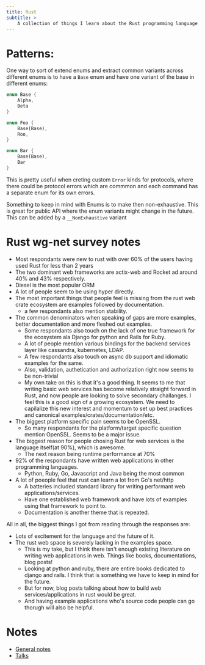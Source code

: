 ```yaml
---
title: Rust
subtitle: >
    A collection of things I learn about the Rust programming language.
---
```


# Patterns:

One way to sort of extend enums and extract common variants across different enums is to have a `Base` enum and have one variant of the base in different enums:

```rust
enum Base {
    Alpha,
    Beta
}

enum Foo {
    Base(Base),
    Roo,
}

enum Bar {
    Base(Base),
    Bar
}
```

This is pretty useful when creting custom `Error` kinds for protocols, where there could be protocol errors which are commmon and each command has a separate enum for its own errors.

Something to keep in mind with Enums is to make then non-exhaustive. This is great for public API where the enum variants might change in the future. This can be added by a `__NonExhaustive` variant

# Rust wg-net survey notes

* Most respondants were new to rust with over 60% of the users having used Rust for less than 2 years
* The two dominant web frameworks are actix-web and Rocket ad around 40% and 43% respectively.
* Diesel is the most popular ORM
* A lot of people seem to be using hyper directly.
* The most important things that people feel is missing from the rust web crate ecosystem are examples followed by documentation.
    * a few respondants also mention stability.
* The common denominators when speaking of gaps are more examples, better documentation and more fleshed out examples.
    * Some respondants also touch on the lack of one true framework for the ecosystem ala Django for python and Rails for Ruby.
    * A lot of people mention various bindings for the backend services layer like cassandra, kubernetes, LDAP.
    * A few respondants also touch on async db support and idiomatic examples for the same.
    * Also, validation, authetication and authorization right now seems to be non-trivial
    * My own take on this is that it's a good thing. It seems to me that writing basic web services has become relatively straight forward in Rust, and now people are looking to solve secondary challanges. I feel this is a good sign of a growing ecosystem. We need to capilalize this new interest and momentum to set up best practices and canonical examples/crates/documentation/etc.
* The biggest platform specific pain seems to be OpenSSL.
    * So many respondants for the platform/target specific question mention OpenSSL. Seems to be a major issue.
* The biggest reason for people chosing Rust for web services is the language itself(at 90%), which is awesome.
    * The next reason being runtime performance at 70%
* 92% of the respondants have written web applications in other programming languages.
    * Python, Ruby, Go, Javascript and Java being the most common
* A lot of poeople feel that rust can learn a lot from Go's net/http
    * A batteries included standard library for writing performant web applications/services.
    * Have one established web framework and have lots of examples using that framework to point to.
    * Documentation is another theme that is repeated.

All in all, the biggest things I got from reading through the responses are:

* Lots of excitement for the language and the future of it.
* The rust web space is severely lacking in the examples space.
    * This is my take, but I think there isn't enough existing literature on writing web applications in web. Things like books, documentations, blog posts!
    * Looking at python and ruby, there are entire books dedicated to django and rails. I think that is something we have to keep in mind for the future.
    * But for now, blog posts talking about how to build web services/applications in rust would be great.
    * And having example applications who's source code people can go thorugh will also be helpful.

# Notes

- [General notes](rust/general-notes.md)
- [Talks](rust/talks.md)

